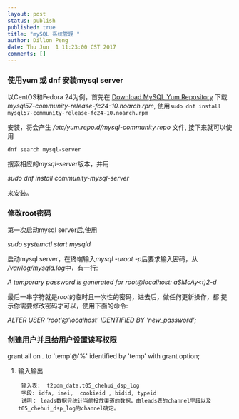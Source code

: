 ```yaml
---
layout: post
status: publish
published: true
title: "mySQL 系统管理 "
author: Dillon Peng
date: Thu Jun  1 11:23:00 CST 2017
comments: []
---
```


### **使用yum 或 dnf 安装mysql server**

以CentOS和Fedora 24为例，首先在
[Download MySQL Yum Repository](https://dev.mysql.com/downloads/repo/yum/)
下载 *mysql57-community-release-fc24-10.noarch.rpm*, 使用`sudo dnf install mysql57-community-release-fc24-10.noarch.rpm`

安装，将会产生
*/etc/yum.repo.d/mysql-community.repo* 文件, 接下来就可以使用 
```liquid
dnf search mysql-server
```
搜索相应的*mysql-server*版本，并用

*sudo dnf install community-mysql-server* 

来安装。


### **修改root密码**
第一次启动mysql server后,使用

*sudo systemctl start mysqld*

启动mysql server，在终端输入*mysql -uroot -p*后要求输入密码，从
*/var/log/mysqld.log*中，有一行:

*A temporary password is generated for root@localhost: aSMcAy<t)2-d*

最后一串字符就是*root*的临时且一次性的密码，进去后，做任何更新操作，都
提示你需要修改密码才可以，使用下面的命令:

*ALTER USER 'root'@'localhost' IDENTIFIED BY 'new_password';*


### **创建用户并且给用户设置读写权限**

grant all on *.* to 'temp'@'%' identified by 'temp' with grant option;
 
 
1. 输入输出

        输入表:  t2pdm_data.t05_chehui_dsp_log
        字段: idfa, imei,  cookieid , bidid, typeid
        说明： leads数据只统计当前投放渠道的数据，由leads表的channel字段以及t05_chehui_dsp_log的channel确定。

